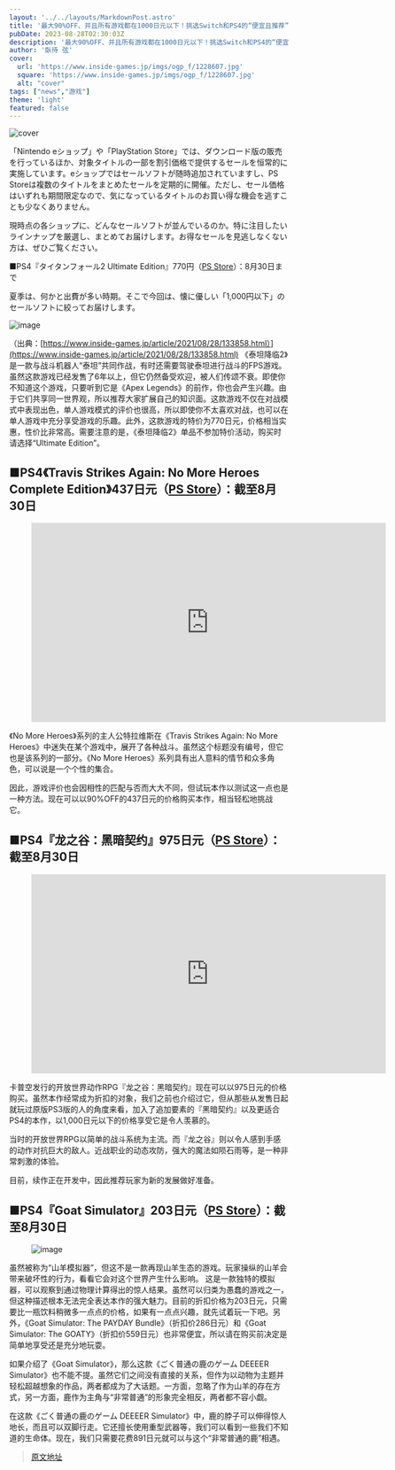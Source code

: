 ```yaml
---
layout: '../../layouts/MarkdownPost.astro'
title: '最大90%OFF、并且所有游戏都在1000日元以下！挑选Switch和PS4的“便宜且推荐”的特卖游戏【eShop和PS Store的推荐特卖】'
pubDate: 2023-08-28T02:30:03Z
description: '最大90%OFF、并且所有游戏都在1000日元以下！挑选Switch和PS4的“便宜且推荐”的特卖游戏【eShop和PS Store的推荐特卖】'
author: '臥待 弦'
cover:
  url: 'https://www.inside-games.jp/imgs/ogp_f/1228607.jpg'
  square: 'https://www.inside-games.jp/imgs/ogp_f/1228607.jpg'
  alt: "cover"
tags: ["news","游戏"]
theme: 'light'
featured: false
---
```


![cover](https://www.inside-games.jp/imgs/ogp_f/1228607.jpg)

「Nintendo eショップ」や「PlayStation Store」では、ダウンロード版の販売を行っているほか、対象タイトルの一部を割引価格で提供するセールを恒常的に実施しています。eショップではセールソフトが随時追加されていますし、PS Storeは複数のタイトルをまとめたセールを定期的に開催。ただし、セール価格はいずれも期間限定なので、気になっているタイトルのお買い得な機会を逃すことも少なくありません。

現時点の各ショップに、どんなセールソフトが並んでいるのか。特に注目したいラインナップを厳選し、まとめてお届けします。お得なセールを見逃しなくない方は、ぜひご覧ください。

■PS4『タイタンフォール2 Ultimate Edition』770円（[PS Store](https://store.playstation.com/ja-jp/product/JP0006-CUSA04064_00-TF2ULTIMATE00000)）：8月30日まで

夏季は、何かと出費が多い時期。そこで今回は、懐に優しい「1,000円以下」のセールソフトに絞ってお届けします。

![image](https://www.inside-games.jp/imgs/zoom/1228602.png)

（出典：[https://www.inside-games.jp/article/2021/08/28/133858.html）](https://www.inside-games.jp/article/2021/08/28/133858.html)
《泰坦降临2》是一款与战斗机器人“泰坦”共同作战，有时还需要驾驶泰坦进行战斗的FPS游戏。虽然这款游戏已经发售了6年以上，但它仍然备受欢迎，被人们传颂不衰。即使你不知道这个游戏，只要听到它是《Apex Legends》的前作，你也会产生兴趣。由于它们共享同一世界观，所以推荐大家扩展自己的知识面。这款游戏不仅在对战模式中表现出色，单人游戏模式的评价也很高，所以即使你不太喜欢对战，也可以在单人游戏中充分享受游戏的乐趣。此外，这款游戏的特价为770日元，价格相当实惠，性价比非常高。需要注意的是，《泰坦降临2》单品不参加特价活动，购买时请选择“Ultimate Edition”。</p><h2><b>■PS4《Travis Strikes Again: No More Heroes Complete Edition》437日元（<a target="_blank" rel="noopener noreferrer nofollow" href="https://store.playstation.com/ja-jp/product/JP0507-CUSA15300_00-FULLGAME00000000">PS Store</a>）：截至8月30日</b></h2><figure class="ctms-editor-youtube"><iframe src="https://www.youtube.com/embed/scQifWDBAJc?rel=0" width="640" height="360" max-width="100%" frameborder="0" allow="accelerometer; autoplay; encrypted-media; gyroscope; picture-in-picture" allowfullscreen=""></iframe></figure><p>《No More Heroes》系列的主人公特拉维斯在《Travis Strikes Again: No More Heroes》中迷失在某个游戏中，展开了各种战斗。虽然这个标题没有编号，但它也是该系列的一部分。《No More Heroes》系列具有出人意料的情节和众多角色，可以说是一个个性的集合。</p>
因此，游戏评价也会因相性的匹配与否而大大不同，但试玩本作以测试这一点也是一种方法。现在可以以90%OFF的437日元的价格购买本作，相当轻松地挑战它。</p><h2><b>■PS4『龙之谷：黑暗契约』975日元（<a target="_blank" rel="noopener noreferrer nofollow" href="https://store.playstation.com/ja-jp/product/JP0102-CUSA07316_00-DDDAFULLGAME0000">PS Store</a>）：截至8月30日</b></h2><figure class="ctms-editor-youtube"><iframe src="https://www.youtube.com/embed/C0Gx3GCp1hY?rel=0" width="640" height="360" max-width="100%" frameborder="0" allow="accelerometer; autoplay; encrypted-media; gyroscope; picture-in-picture" allowfullscreen=""></iframe></figure><p>卡普空发行的开放世界动作RPG『龙之谷：黑暗契约』现在可以以975日元的价格购买。虽然本作经常成为折扣的对象，我们之前也介绍过它，但从那些从发售日起就玩过原版PS3版的人的角度来看，加入了追加要素的『黑暗契约』以及更适合PS4的本作，以1,000日元以下的价格享受它是令人羡慕的。</p><p>当时的开放世界RPG以简单的战斗系统为主流。而『龙之谷』则以令人感到手感的动作对抗巨大的敌人。近战职业的动态攻防，强大的魔法如陨石雨等，是一种非常刺激的体验。</p><p>目前，续作正在开发中，因此推荐玩家为新的发展做好准备。</p><h2><b>■PS4『Goat Simulator』203日元（<a target="_blank" rel="noopener noreferrer nofollow" href="https://store.playstation.com/ja-jp/product/JP0115-CUSA02848_00-GOATSIMULATORPS4">PS Store</a>）：截至8月30日</b></h2><figure class="ctms-editor-image">![image](https://www.inside-games.jp/imgs/zoom/1228604.png)</figure><p>虽然被称为“山羊模拟器”，但这不是一款再现山羊生态的游戏。玩家操纵的山羊会带来破坏性的行为，看看它会对这个世界产生什么影响。
这是一款独特的模拟器，可以观察到通过物理计算得出的惊人结果。虽然可以归类为愚蠢的游戏之一，但这种描述根本无法完全表达本作的强大魅力。目前的折扣价格为203日元，只需要比一瓶饮料稍微多一点点的价格，如果有一点点兴趣，就先试着玩一下吧。另外，《Goat Simulator: The PAYDAY Bundle》（折扣价286日元）和《Goat Simulator: The GOATY》（折扣价559日元）也非常便宜，所以请在购买前决定是简单地享受还是充分地玩耍。

如果介绍了《Goat Simulator》，那么这款《ごく普通の鹿のゲーム DEEEER Simulator》也不能不提。虽然它们之间没有直接的关系，但作为以动物为主题并轻松超越想象的作品，两者都成为了大话题。一方面，忽略了作为山羊的存在方式，另一方面，鹿作为主角与“非常普通”的形象完全相反，两者都不容小觑。

在这款《ごく普通の鹿のゲーム DEEEER Simulator》中，鹿的脖子可以伸得惊人地长，而且可以双脚行走。它还擅长使用重型武器等，我们可以看到一些我们不知道的生命体。现在，我们只需要花费891日元就可以与这个“非常普通的鹿”相遇。

>[原文地址](https://www.inside-games.jp/article/2023/08/28/148130.html)  